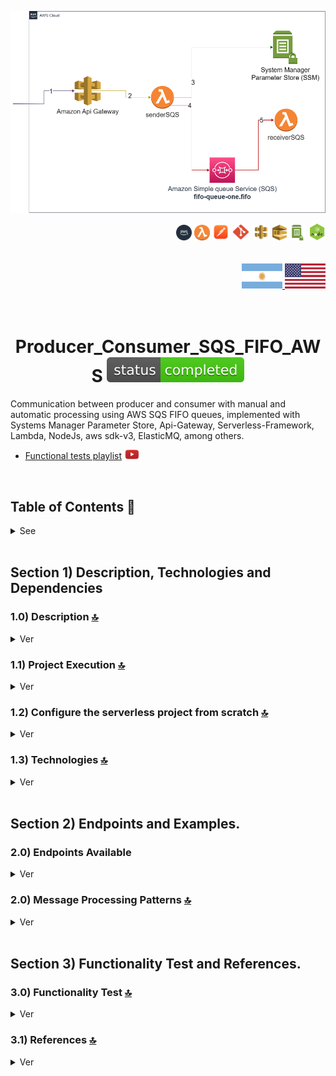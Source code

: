 
![Index app](./doc/assets/Producer_Consumer_SQS_FIFO_AWS.drawio.png)

<div align="right">

  <img width="25" height="25" src="./doc/assets/icons/devops/png/aws.png" />
  <img width="25" height="25" src="./doc/assets/icons/aws/png/lambda.png" />
  <img width="27" height="27" src="./doc/assets/icons/devops/png/postman.png" />
  <img width="29" height="27" src="./doc/assets/icons/devops/png/git.png" />
  <img width="28" height="27" src="./doc/assets/icons/aws/png/api-gateway.png" />
  <img width="23" height="25" src="./doc/assets/icons/aws/png/sqs.png" />
  <img width="27" height="25" src="./doc/assets/icons/aws/png/parameter-store.png" />
  <img width="27" height="27" src="./doc/assets/icons/backend/javascript-typescript/png/nodejs.png" />

</div>

<br>

<br>


<div align="right"> 
  <a href="https://github.com/andresWeitzel/Producer_Consumer_SQS_FIFO_AWS/blob/master/translation/README.es.md">
    <img width="65" height="40" src="./doc/assets/translation/arg-flag.jpg" />
  </a> 
  <a href="https://github.com/andresWeitzel/Producer_Consumer_SQS_FIFO_AWS/blob/master/README.md">
    <img width="65" height="40" src="./doc/assets/translation/eeuu-flag.jpg" />
  </a> 
</div>

<br>

<br>

<div align="center">

# Producer_Consumer_SQS_FIFO_AWS ![Status](./doc/assets/icons/badges/status-completed.svg)

</div>

Communication between producer and consumer with manual and automatic processing using AWS SQS FIFO queues, implemented with Systems Manager Parameter Store, Api-Gateway, Serverless-Framework, Lambda, NodeJs, aws sdk-v3, ElasticMQ, among others.

* [Functional tests playlist](https://www.youtube.com/watch?v=sGK_4FQBdP8&list=PLCl11UFjHurCkJNddrHBJ_TUfMlrHuWyb) <a href="https://www.youtube.com/watch?v=sGK_4FQBdP8&list=PLCl11UFjHurCkJNddrHBJ_TUfMlrHuWyb" target="_blank"> <img src="./doc/assets/social-networks/yt.png" width="25" /></a>


<br>

## Table of Contents 📜

<details>
<summary>See</summary>

<br>

### Section 1) Description, Technologies and References

* [1.0) Project Description.](#10-project-description)
* [1.1) Project Execution.](#11-project-execution)
* [1.2) Configure the serverless project from scratch](#12-configure-the-serverless-project-from-scratch)
* [1.3) Technologies.](#13-technologies)

### Section 2) Endpoints and Examples

* [2.0) Endpoints and resources.](#20-endpoints-and-resources)
* [2.1) Message Processing Patterns.](#21-message-processing-patterns)

### Section 3) Functionality Test and References

* [3.0) Functionality Test.](#30-functionality-test)
* [3.1) References.](#31-references)

</details>


<br>

## Section 1) Description, Technologies and Dependencies 


### 1.0) Description [🔝](#table-of-contents-) 

<details>
  <summary>Ver</summary>
 
 <br>

### 1.0.0) Description General

 This project implements a communication system between producer and consumer using AWS SQS FIFO queues, with support for manual and automatic message processing.

* [Project playlist](https://www.youtube.com/watch?v=sGK_4FQBdP8&list=PLCl11UFjHurCkJNddrHBJ_TUfMlrHuWyb)
* `Important` : For the use of queues of type FIFO, according to the option of using elasticmq as a server, it is necessary to have version 0.15.4 of the .jar or later for the correct execution of the same.


### 1.0.1) Description Architecture and Operation

<details>
<summary><b>System Architecture</b></summary>

> Detailed description of the system architecture and components.

### Main Components

#### 1. API Gateway
- **Function**: Entry point for all HTTP requests
- **Endpoints**:
  - `/sender-queue`: Sending messages
  - `/list-queue`: Queue status query
  - `/receive-queue`: Message processing (manual/automatic)
- **Security**: API Key Validation

#### 2. Lambda Functions
- **senderSQS.js**:
  - Sends messages to the FIFO queue
  - Generates a unique MessageGroupId
  - Handles message attributes
  - Returns MessageId

- **receiverSQS.js**:
  - Manual message processing
  - Receives specific messages by ReceiptHandle
  - Deletes messages after processing
  - Returns processing details

- **receiverSQSAuto.js**:
  - Automatic message processing
  - Processes up to 10 messages at a time
  - Handles errors and retries
  - Deletes processed messages

#### 3. SQS FIFO Queue
- **Type**: First-In-First-Out Queue
- **Features**:
  - Guaranteed message order
  - MessageGroupId grouping
  - Controlled duplication
  - Configurable retention

#### 4. Systems Manager Parameter Store
- **Function**: Secure storage of credentials
- **Parameters**:
  - AWS credentials
  - Queue URLs
  - Environment configurations

### Processing Flows

#### 1. Manual Flow
1. Client sends message via `/sender-queue`
2. Lambda senderSQS processes and sends to SQS
3. Client queries status via `/list-queue`
4. Client processes specific message via `/receive-queue`
5. Lambda receiverSQS processes and deletes the message

#### 2. Automatic Flow
1. Client sends message via `/receive-queue`
2. Lambda receiverSQSAuto activates automatically
3. Processes messages in batches
4. Deletes processed messages
5. Returns processing results

### Security and Monitoring

#### 1. Security
- API Key for authentication
- Credentials in Parameter Store
- Specific IAM roles
- Message validation

#### 2. Monitoring
- CloudWatch Logs
- SQS Metrics
- Lambda Traces
- Queue Status

### Local Development

#### 1. ElasticMQ
- Emulates SQS locally
- Configuration in `.elasticmq/elasticmq.config`
- Default port 9324

#### 2. Serverless Offline
- Emulates AWS locally
- Endpoints at `localhost:3000`
- Local environment variables

#### 3. Postman
- Collection for testing
- Configurable environment
- Automated tests
</details>


<br>

</details>


### 1.1) Project Execution [🔝](#table-of-contents-)

<details>
  <summary>Ver</summary>

* We create a working environment through some ide, we can or cannot create a root folder for the project, we position ourselves over it
```git
cd 'projectRootName'
```
* Once we have created a working environment through some ide, we clone the project
```git
git clone https://github.com/andresWeitzel/Producer_Consumer_SQS_FIFO_AWS
```
* We position ourselves over the project
```git
cd 'projectName'
```
* We install the latest LTS version of [Nodejs(v18)](https://nodejs.org/en/download)
* We install Serverless Framework globally if we haven't done it
```git
npm install -g serverless
```
* We verify the Serverless Framework version installed
```git
sls -v
```
* We install all necessary packages
```git
npm i
```
* The following script configured in the package.json of the project is responsible for
   * Launching serverless-offline (serverless-offline)
 ```git
  "scripts": {
    "serverless-offline": "sls offline start",
    "start": "npm run serverless-offline"
  },
```
* We launch the app from terminal.
```git
npm start
```
* If we get a message indicating that port 9324 is already in use, we can terminate all dependent processes and restart the app
```git
npx kill-port 9324
```
* We launch the app from terminal.
```git
npm start
```
 
 
<br>

</details>

### 1.2) Configure the serverless project from scratch [🔝](#table-of-contents-)

<details>
  <summary>Ver</summary>
 
 <br>

* `Important: ` The example base described later can be visualized in another repository. Go to [SQS-offline-example-aws](https://github.com/andresWeitzel/SQS-offline-example-aws) 
* We create a working environment through some ide, we can or cannot create a root folder for the project, we position ourselves over it
```git
cd 'projectRootName'
```
* Once we have created a working environment through some ide, we clone the project
```git
git clone https://github.com/andresWeitzel/Producer_Consumer_SQS_FIFO_AWS
```
* We position ourselves over the project
```git
cd 'projectName'
```
* We install the latest LTS version of [Nodejs(v18)](https://nodejs.org/en/download)
* We install Serverless Framework globally if we haven't done it
```git
npm install -g serverless
```
* We verify the Serverless Framework version installed
```git
sls -v
```
* We initialize a serverles template
```git
serverless create --template aws-nodejs
```
* We initialize a project npm
```git
npm init -y
```
* We install serverless offline and add the plugin to the .yml
```git
npm i serverless-offline --save-dev
```
* We install serverless ssm and add the plugin to the .yml
```git
npm i serverless-offline-ssm --save-dev
```
* We install the @aws-sdk/client-sqs plugin for sqs use.
```git
npm i @aws-sdk/client-sqs
```
* We set all project environment variables
```git
  # Keys
  X_API_KEY : 'f98d8cd98h73s204e3456998ecl9427j'
  BEARER_TOKEN : 'Bearer eyJhbGciOiJIUzI1NiIsInR5cCI6IkpXVCJ9.eyJzdWIiOiIxMjM0NTY3ODkwIiwibmFtZSI6IkpvaG4gRG9lIiwiaWF0IjoxNTE2MjM5MDIyfQ.SflKxwRJSMeKKF2QT4fwpMeJf36POk6yJV_adQssw5c'

  #GRAL CONFIG
  AWS_REGION : 'us-east-1'
  AWS_ACCESS_KEY_RANDOM_VALUE: 'xxxx'
  AWS_SECRET_KEY_RANDOM_VALUE: 'xxxx'

  #SQS CONFIG
  SQS_HOST: 127.0.0.1
  SQS_PORT: 9324
  SQS_API_VERSION: "latest"
  SQS_URL: 'http://127.0.0.1:9324'

  #QUEUE CONFIG
  QUEUE_FIFO_ONE_NAME : 'queue-one.fifo'
  QUEUE_FIFO_ONE_URL: 'http://127.0.0.1:9324/queue/queue-one.fifo'

  # SERVERLESS CONFIG
  SERVERLESS_HTTP_PORT : 4000
  SERVERLESS_LAMBDA_PORT : 4002
  ```
* We install [serverless SQS](https://www.npmjs.com/package/serverless-offline-sqs) and add the plugin to the .yml
```git
npm i serverless-offline-sqs --save-dev
```
* [Download the .jar](https://github.com/softwaremill/elasticmq) for the execution of elasticmq in local. Click on the download (runs stand-alone (download)) part.
* We create a directory in the project root to store the elasticmq server.
```git
mkdir .elasticmq
```
* We include the .jar inside and create a necessary configuration file.
```git
cd .elasticmq
mkdir elasticmq.config
```
* For simplification reasons, we start from a preset file. This is configurable based on queue names, region, ports, etc
```git
include classpath("application.conf")

node-address {
    protocol = http
    host = localhost
    port = 9324
    context-path = ""
}

rest-sqs {
    enabled = true
    bind-port = 9324
    bind-hostname = "127.0.0.1"
    sqs-limits = strict
}

queues {
    "queue-one-deadletter.fifo" {
        defaultVisibilityTimeout = 10 seconds
        delay = 0 seconds
        receiveMessageWait = 0 seconds
        fifo = true
        contentBasedDeduplication = true
    }
    
    "queue-one.fifo" {
        defaultVisibilityTimeout = 10 seconds
        delay = 0 seconds
        receiveMessageWait = 0 seconds
        deadLettersQueue {
            name = "queue-one-deadletter.fifo"
            maxReceiveCount = 3
        }
        fifo = true
        contentBasedDeduplication = true
    }
}

// Generate node-address on the first available port

aws {
    region = us-east-1
    accountId = 000000000000
}
```
* Based on this config, we declare the same in the .yml so that for each serverless execution, resources are created, the previous config of the elasticmq.config file is for the server to take elastic.mq
* We set the queue resources in the .yml
```git
resources:
  Resources:
    QueueFifoOne:
      Type: AWS::SQS::Queue
      Properties:
        QueueName: queue-one.fifo
        FifoQueue: true
        ContentBasedDeduplication: true
        VisibilityTimeout: 30
        MessageRetentionPeriod: 345600
        DelaySeconds: 0
        ReceiveMessageWaitTimeSeconds: 0
        RedrivePolicy:
          deadLetterTargetArn: !GetAtt QueueFifoOneDeadLetter.Arn
          maxReceiveCount: 3

    QueueFifoOneDeadLetter:
      Type: AWS::SQS::Queue
      Properties:
        QueueName: queue-one.fifo-deadletter-queue
        FifoQueue: true
        ContentBasedDeduplication: true
        VisibilityTimeout: 30
        MessageRetentionPeriod: 1209600
        DelaySeconds: 0
        ReceiveMessageWaitTimeSeconds: 0
```
* Then we set serverless-offline-sqs
```git  
serverless-offline-sqs:
    autoCreate: true
    apiVersion: "2012-11-05"
    endpoint: http://127.0.0.1:9324
    region: us-east-1
    accessKeyId: test
    secretAccessKey: test
    skipCacheInvalidation: false
```
* Then we set serverless-offline-elasticmq
```git  
  serverless-offline-elasticmq:
    port: 9324
    host: 127.0.0.1
    queues:
      - name: queue-one.fifo
        fifo: true
        contentBasedDeduplication: true
        visibilityTimeout: 30
        delay: 0
        receiveMessageWait: 0
        deadLettersQueue:
          name: queue-one.fifo-deadletter-queue
          maxReceiveCount: 3
      - name: queue-one.fifo-deadletter-queue
        fifo: true
```
* Etc.....
* We set the lambda in the .yml...summarizing...we would end up with the serverless.yml of the following way
```git
service: producer-consumer-sqs-fifo-aws

frameworkVersion: '3'

provider:
  name: aws
  runtime: nodejs18.x
  stage: ${opt:stage, 'dev'}
  region: ${opt:region, 'us-east-1'}
  timeout: 30
  environment:
    QUEUE_FIFO_ONE_URL: http://127.0.0.1:9324/queue/queue-one.fifo
    AWS_REGION: ${self:provider.region}
    SQS_URL: http://127.0.0.1:9324
    SSM_URL: http://127.0.0.1:4583
    AWS_ACCESS_KEY_RANDOM_VALUE: test
    AWS_SECRET_KEY_RANDOM_VALUE: test

functions:
  senderSQS:
    handler: src/lambdas/senderSQS.handler
    timeout: 30
    events:
      - http:
          path: sender-queue
          method: post
          cors: true
          request:
            parameters:
              headers:
                x-api-key: true
                Content-Type: true

  listSQS:
    handler: src/lambdas/listSQS.handler
    timeout: 30
    events:
      - http:
          path: list-queue
          method: get
          cors: true
          request:
            parameters:
              headers:
                x-api-key: true

  receiverSQSManual:
    handler: src/lambdas/receiverSQSManual.handler
    timeout: 30
    events:
      - http:
          path: receive-queue
          method: post
          cors: true
          request:
            parameters:
              headers:
                x-api-key: true
                Content-Type: true

  receiverSQSAuto:
    handler: src/lambdas/receiverSQSAuto.handler
    timeout: 30
    events:
      - http:
          path: process-auto
          method: post
          cors: true
          request:
            parameters:
              headers:
                x-api-key: true
                Content-Type: true

resources:
  Resources:
    QueueFifoOne:
      Type: AWS::SQS::Queue
      Properties:
        QueueName: queue-one.fifo
        FifoQueue: true
        ContentBasedDeduplication: true
        VisibilityTimeout: 30
        MessageRetentionPeriod: 345600
        DelaySeconds: 0
        ReceiveMessageWaitTimeSeconds: 0
        RedrivePolicy:
          deadLetterTargetArn: !GetAtt QueueFifoOneDeadLetter.Arn
          maxReceiveCount: 3

    QueueFifoOneDeadLetter:
      Type: AWS::SQS::Queue
      Properties:
        QueueName: queue-one.fifo-deadletter-queue
        FifoQueue: true
        ContentBasedDeduplication: true
        VisibilityTimeout: 30
        MessageRetentionPeriod: 1209600
        DelaySeconds: 0
        ReceiveMessageWaitTimeSeconds: 0

plugins:
  - serverless-offline
  - serverless-offline-ssm
  - serverless-offline-sqs
  - serverless-offline-elasticmq

custom:
  serverless-offline:
    httpPort: 4000
    lambdaPort: 4002
    noPrependStageInUrl: true
  serverless-offline-ssm:
    stages:
      - dev
    port: 4583
  serverless-offline-sqs:
    autoCreate: true
    apiVersion: "2012-11-05"
    endpoint: http://127.0.0.1:9324
    region: us-east-1
    accessKeyId: test
    secretAccessKey: test
    skipCacheInvalidation: false
  serverless-offline-elasticmq:
    port: 9324
    host: 127.0.0.1
    queues:
      - name: queue-one.fifo
        fifo: true
        contentBasedDeduplication: true
        visibilityTimeout: 30
        delay: 0
        receiveMessageWait: 0
        deadLettersQueue:
          name: queue-one.fifo-deadletter-queue
          maxReceiveCount: 3
      - name: queue-one.fifo-deadletter-queue
        fifo: true

    

```
* We install the dependency for running scripts in parallel
``` git
npm i concurrently
``` 
* The following script configured in the package.json of the project is responsible for
* Launching the elasticmq server
* Launching serverless-offline
```git
  "scripts": {
    "serverless-offline": "sls offline start",
    "queue-start": "java -Dconfig.file=.elasticmq/elasticmq.config -jar .elasticmq/elasticmq-server-0.15.4.jar",
    "start": "concurrently --kill-others \"npm run queue-start\" \"npm run serverless-offline\""
  },
```
* Etc, etc, etc.
* We launch the app from terminal.
```git
npm start
```
* If we get a message indicating that port 9324 is already in use, we can terminate all dependent processes and restart the app
```git
npx kill-port 9324
```
* We launch the app from terminal.
```git
npm start
```
* `Important: ` The example base described can be visualized in another repository. Go to [SQS-offline-example-aws](https://github.com/andresWeitzel/SQS-offline-example-aws)


</details>


### 1.3) Technologies [🔝](#table-of-contents-) 

<details>
  <summary>Ver</summary>
 
 <br>
 
### Technologies Implemented

| **Technologies** | **Version** | **Finality** |               
| ------------- | ------------- | ------------- |
| [SDK](https://www.serverless.com/framework/docs/guides/sdk/) | 4.3.2  | Automatic Module Injection for Lambdas |
| [Serverless Framework Core v3](https://www.serverless.com//blog/serverless-framework-v3-is-live) | 3.23.0 | Core AWS Services |
| [Serverless Plugin](https://www.serverless.com/plugins/) | 6.2.2  | Libraries for Modular Definition |
| [Systems Manager Parameter Store (SSM)](https://docs.aws.amazon.com/systems-manager/latest/userguide/systems-manager-parameter-store.html) | 3.0 | Environment Variable Management |
| [Amazon Simple Queue Service (SQS)](https://docs.aws.amazon.com/AWSSimpleQueueService/latest/SQSDeveloperGuide/welcome.html) | 7.0 | Distributed Messaging Service | 
| [Elastic MQ](https://github.com/softwaremill/elasticmq) | 1.3 | Interfaces Compatible with SQS (msg memory) | 
| [Amazon Api Gateway](https://docs.aws.amazon.com/apigateway/latest/developerguide/welcome.html) | 2.0 | Gestor, Autenticación, Control y Procesamiento de la Api | 
| [NodeJS](https://nodejs.org/en/) | 14.18.1  | JS Library |
| [VSC](https://code.visualstudio.com/docs) | 1.72.2  | IDE |
| [Postman](https://www.postman.com/downloads/) | 10.11  | Http Client |
| [CMD](https://learn.microsoft.com/en-us/windows-server/administration/windows-commands/cmd) | 10 | System Symbol for Command Line | 
| [Git](https://git-scm.com/downloads) | 2.29.1  | Version Control |



</br>


### Plugins Implemented.

| **Plugin** | **Download** |               
| -------------  | ------------- |
| serverless-offline |  https://www.serverless.com/plugins/serverless-offline |
| serverless-offline-ssm |  https://www.npmjs.com/package/serverless-offline-ssm |
| serverless-offline-sqs | https://www.npmjs.com/package/serverless-offline-sqs |


</br>

### VSC Extensions Implemented.

| **Extension** |              
| -------------  | 
| Prettier - Code formatter |
| YAML - Autoformatter .yml (alt+shift+f) |
| DotENV |

<br>

</details>




<br>


## Section 2) Endpoints and Examples. 


### 2.0) Endpoints Available

<details>
  <summary>Ver</summary>
 
 <br>

We include a Postman collection to facilitate testing of the endpoints. The collection is located in:

```
/collections/Producer_Consumer_SQS.postman_collection.json
``` 

<br>

#### Send Message (POST /sender-queue)

> Sends a message to the SQS FIFO queue.

**Request (Postman):**
```
POST http://localhost:3000/dev/sender-queue
Headers:
  x-api-key: 123456789
  Content-Type: application/json
Body:
{
    "message": "Test message",
    "data": {
        "key": "value",
        "timestamp": "2024-06-12T15:25:58.849Z",
        "metadata": {
            "source": "test",
            "priority": "high"
        }
    }
}
```

**Response (200 OK):**
```json
{
    "message": {
        "message": "Message sent successfully",
        "messageId": "e34d83db-907a-46d4-ac84-e28a3f2e3e72"
    }
}
```
<br>

#### List Queue (GET /list-queue)

> Gets information about the current status of the SQS queue.

**Request (Postman):**
```
GET http://localhost:3000/dev/list-queue
Headers:
  x-api-key: 123456789
```

**Response (200 OK):**
```json
{
    "message": {
        "message": "Queue information retrieved successfully",
        "queueInfo": {
            "url": "http://localhost:9324/000000000000/queue-one.fifo",
            "approximateNumberOfMessages": "5",
            "approximateNumberOfMessagesDelayed": "0",
            "approximateNumberOfMessagesNotVisible": "0",
            "createdTimestamp": "2024-06-12T15:25:58.849Z",
            "lastModifiedTimestamp": "2024-06-12T15:25:58.849Z",
            "queueArn": "arn:aws:sqs:elasticmq:000000000000:queue-one.fifo",
            "visibilityTimeout": "30"
        }
    }
}
```
<br>

#### Manual Processing (POST /receive-queue)

> Processes a specific message from the queue manually.

**Request (Postman):**
```
POST http://localhost:3000/dev/receive-queue
Headers:
  x-api-key: 123456789
  Content-Type: application/json
Body:
{
    "receiptHandle": "AQEB...",
    "queueUrl": "http://localhost:9324/000000000000/queue-one.fifo",
    "messageId": "e34d83db-907a-46d4-ac84-e28a3f2e3e72"
}
```

**Response (200 OK):**
```json
{
    "message": {
        "message": "Message processed successfully",
        "processedMessage": {
            "messageId": "e34d83db-907a-46d4-ac84-e28a3f2e3e72",
            "body": "Test message",
            "attributes": {
                "metadata": {
                    "source": "test",
                    "priority": "high"
                }
            },
            "processedAt": "2024-06-12T15:25:58.849Z",
            "processingType": "manual"
        }
    }
}
```
<br>

#### Automatic Processing (POST /receive-queue)

> Sends a message for automatic processing.

**Request (Postman):**
```
POST http://localhost:3000/dev/receive-queue
Headers:
  x-api-key: 123456789
  Content-Type: application/json
Body:
{
    "message": {
        "JsonObject": {
            "DataType": "String",
            "StringValue": "Example for sender an object inside de MessageAttributes"
        }
    }
}
```

**Response (200 OK):**
```json
{
    "message": {
        "message": "Message queued for automatic processing",
        "details": {
            "messageId": "e34d83db-907a-46d4-ac84-e28a3f2e3e72",
            "status": "queued",
            "estimatedProcessingTime": "1-2 seconds",
            "processingType": "automatic"
        }
    }
}
```
<br>

#### Error Codes

> List of possible error codes and their responses.

**400 Bad Request:**
```json
{
    "message": "BAD REQUEST. UNABLE TO RETRIEVE QUEUE INFORMATION"
}
```

**401 Unauthorized:**
```json
{
    "message": "Unauthorized. Invalid or missing API key"
}
```

**500 Internal Server Error:**
```json
{
    "message": "Error in RECEIVER SQS AUTO lambda. Caused by [ERROR_DETAILS]"
}
```

<br>

#### Processing Flows

> Manual and automatic processing examples.

#### Manual Flow
1. Send message:
```bash
curl -X POST http://localhost:3000/dev/sender-queue \
-H "x-api-key: 123456789" \
-H "Content-Type: application/json" \
-d '{
    "message": "Test message",
    "data": {
        "key": "value",
        "timestamp": "2024-06-12T15:25:58.849Z"
    }
}'
```

2. Check queue status:
```bash
curl -X GET http://localhost:3000/dev/list-queue \
-H "x-api-key: 123456789"
```

3. Process message:
```bash
curl -X POST http://localhost:3000/dev/receive-queue \
-H "x-api-key: 123456789" \
-H "Content-Type: application/json" \
-d '{
    "receiptHandle": "AQEB...",
    "queueUrl": "http://localhost:9324/000000000000/queue-one.fifo"
}'
```

#### Automatic Flow
1. Send message for automatic processing:
```bash
curl -X POST http://localhost:3000/dev/receive-queue \
-H "x-api-key: 123456789" \
-H "Content-Type: application/json" \
-d '{
    "message": "Test message for automatic processing",
    "data": {
        "key": "value",
        "timestamp": "2024-06-12T15:25:58.849Z"
    }
}'
```

2. Check queue status:
```bash
curl -X GET http://localhost:3000/dev/list-queue \
-H "x-api-key: 123456789"
```

</details>



### 2.0) Message Processing Patterns [🔝](#table-of-contents-)

<details>
  <summary>Ver</summary>

<br>

The system implements two message processing patterns:

#### 2.0.0) Automatic Processing
- **Description**: The system includes an automatic processor that activates once executed, does the sender and receiver process.
- **Features**:
  - Automatically activates processing once triggered
  - Processes up to 10 messages at a time
  - Deletes messages after processing
  - No manual action required, just execution
- **Advantages**:
  - Real-time processing
  - No manual intervention by stages
  - Ideal for continuous workloads
- **Use**: No additional configuration required, activates automatically when executed

#### 2.0.1) Manual Processing
- **Description**: Allows manual processing of messages through an HTTP endpoint.
- **Features**:
  - Greater control over processing
  - Possibility to inspect messages before processing
  - Ideal for debugging and special cases
- **Use**:
  1. List messages (GET /list-queue)
  2. Select message to process
  3. Send message for processing (POST /receive-queue)

#### 2.0.2) Important Notes
- Automatic and manual processing can coexist
- Messages processed automatically will not be available for manual processing
- Manual processing is recommended for debugging and special cases or tests
- Automatic processing is ideal for production

<br>

</details>

<br>


## Section 3) Functionality Test and References. 


### 3.0) Functionality Test [🔝](#table-of-contents-) 

<details>
  <summary>Ver</summary>
<br>

#### [View playlist](https://www.youtube.com/watch?v=sGK_4FQBdP8&list=PLCl11UFjHurCkJNddrHBJ_TUfMlrHuWyb)
![Index app](../doc/assets/playlist.png)

</details>

### 3.1) References [🔝](#table-of-contents-)

<details>
  <summary>Ver</summary>
 
 <br>

#### SQS Concepts
 * [AWS SQS key concepts](https://fourtheorem.com/what-do-you-need-to-know-about-sqs/)
 * [SQS SNS Differences](https://aws.amazon.com/it/sqs/faqs/)

#### SQS aws-sdk-v3
* [Sending messages through queues](https://docs.aws.amazon.com/sdk-for-javascript/v3/developer-guide/javascript_sqs_code_examples.html)

#### FIFO Queue Examples
* [FIFO Examples](https://docs.aws.amazon.com/sns/latest/dg/fifo-topic-code-examples.html)

#### SQS and Serverless Usages and Exampleification
* [AWS-node-sqs Example](https://github.com/ibrahimjamil/serverless-rest-examples/blob/v3/aws-node-sqs-worker/index.js)
* [Part of AWS-node-sqs Example](https://dev.to/piczmar_0/aws-lambda-sqs-events-with-serverless-framework-oj6)
* https://aws.plainenglish.io/how-to-test-amazon-sqs-with-docker-using-serverless-b717258f5d3d
* https://github.com/alexyklu/serverless-offline-lambda-with-sqs


<br>

</details>
